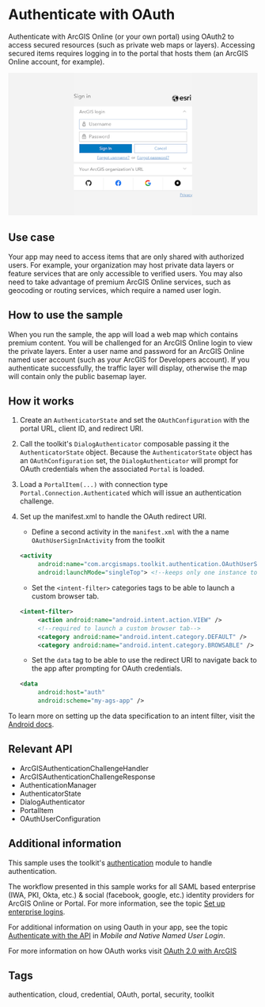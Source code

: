 # Authenticate with OAuth

Authenticate with ArcGIS Online (or your own portal) using OAuth2 to access secured resources (such as private web maps or layers). Accessing secured items requires logging in to the portal that hosts them (an ArcGIS Online account, for example).

![Image of authenticate with OAuth](authenticate-with-oauth.png)

## Use case

Your app may need to access items that are only shared with authorized users. For example, your organization may host private data layers or feature services that are only accessible to verified users. You may also need to take advantage of premium ArcGIS Online services, such as geocoding or routing services, which require a named user login.

## How to use the sample

When you run the sample, the app will load a web map which contains premium content. You will be challenged for an ArcGIS Online login to view the private layers. Enter a user name and password for an ArcGIS Online named user account (such as your ArcGIS for Developers account). If you authenticate successfully, the traffic layer will display, otherwise the map will contain only the public basemap layer.

## How it works

1. Create an `AuthenticatorState` and set the `OAuthConfiguration` with the portal URL, client ID, and redirect URI.
2. Call the toolkit's `DialogAuthenticator` composable passing it the `AuthenticatorState` object. Because the `AuthenticatorState` object has an `OAuthConfiguration` set, the `DialogAuthenticator` will prompt for OAuth credentials when the associated `Portal` is loaded.
3. Load a `PortalItem(...)` with connection type `Portal.Connection.Authenticated` which will issue an authentication challenge.
4. Set up the manifest.xml to handle the OAuth redirect URI.
   * Define a second activity in the `manifest.xml` with the a name `OAuthUserSignInActivity` from the toolkit

   ```xml
   <activity
        android:name="com.arcgismaps.toolkit.authentication.OAuthUserSignInActivity"
        android:launchMode="singleTop"> <!--keeps only one instance to the top of the stack-->
   ```

   * Set the `<intent-filter>` categories tags to be able to launch a custom browser tab.

   ```xml
   <intent-filter>
        <action android:name="android.intent.action.VIEW" />
        <!--required to launch a custom browser tab-->
        <category android:name="android.intent.category.DEFAULT" />
        <category android:name="android.intent.category.BROWSABLE" />
   ```

   * Set the `data` tag to be able to use the redirect URI to navigate back to the app after prompting for OAuth credentials.

   ```xml
   <data
        android:host="auth"
        android:scheme="my-ags-app" />
   ```

To learn more on setting up the data specification to an intent filter, visit the [Android docs](https://developer.android.com/guide/topics/manifest/data-element).

## Relevant API

* ArcGISAuthenticationChallengeHandler
* ArcGISAuthenticationChallengeResponse
* AuthenticationManager
* AuthenticatorState
* DialogAuthenticator
* PortalItem
* OAuthUserConfiguration

## Additional information

This sample uses the toolkit's [authentication](https://github.com/Esri/arcgis-maps-sdk-kotlin-toolkit/tree/v.next/toolkit/authentication#authenticator) module to handle authentication.

The workflow presented in this sample works for all SAML based enterprise (IWA, PKI, Okta, etc.) & social (facebook, google, etc.) identity providers for ArcGIS Online or Portal. For more information, see the topic [Set up enterprise logins](https://doc.arcgis.com/en/arcgis-online/administer/enterprise-logins.htm).

For additional information on using Oauth in your app, see the topic [Authenticate with the API](https://developers.arcgis.com/documentation/core-concepts/security-and-authentication/mobile-and-native-user-logins/) in *Mobile and Native Named User Login*.

For more information on how OAuth works visit [OAuth 2.0 with ArcGIS](https://developers.arcgis.com/documentation/mapping-apis-and-services/security/oauth-2.0/)

## Tags

authentication, cloud, credential, OAuth, portal, security, toolkit

